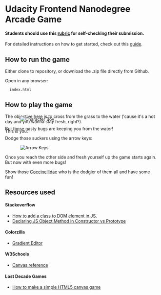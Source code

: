 # Udacity Frontend Nanodegree Arcade Game

#### Students should use this [rubric](https://www.udacity.com/course/viewer/#!/c-nd001/l-2696458597/m-2687128535) for self-checking their submission.

For detailed instructions on how to get started, check out this [guide](https://docs.google.com/document/d/1v01aScPjSWCCWQLIpFqvg3-vXLH2e8_SZQKC8jNO0Dc/pub?embedded=true).

## How to run the game
Either clone to repository, or download the .zip file directly from Github.

Open in any browser:

      index.html

## How to play the game
The objective here is to cross from the grass to the water ('cause it's a hot day and you wanna stay fresh, right?).

This is you:
<div markdown style="margin-left: 10%; margin-top: -70px;">

![Character Boy](https://aboutandre.com/wp-content/uploads/2016/03/char-boy.png)

</div>

But those nasty bugs are keeping you from the water!

Dodge those suckers using the arrow keys:
<div markdown style="margin-left: 10%;">

![Arrow Keys](https://aboutandre.com/wp-content/uploads/2016/03/arrowkeys.png)

</div>


Once you reach the other side and fresh yourself up the game starts again. But now with even more bugs!

Show those [Coccinellidae](https://en.wikipedia.org/wiki/Coccinellidae) who is the dodgier of them all and have some fun!

## Resources used
#### Stackoverflow
- [How to add a class to DOM element in JS.](http://stackoverflow.com/questions/1115310/how-to-add-a-class-to-dom-element-in-javascript)
- [Declaring JS Object Method in Constructor vs Prototype](http://stackoverflow.com/questions/9772307/declaring-javascript-object-method-in-constructor-function-vs-in-prototype/9772864#9772864)

#### Colorzilla
  - [Gradient Editor](www.colorzilla.com/gradient-editor/)

#### W3Schools
- [Canvas reference](http://www.w3schools.com/Tags/ref_canvas.asp)

#### Lost Decade Games
- [How to make a simple HTML5 canvas game](http://www.lostdecadegames.com/how-to-make-a-simple-html5-canvas-game/)
